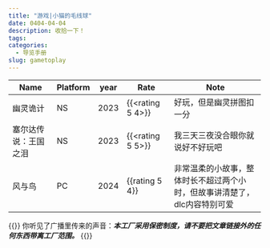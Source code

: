 ```yaml
---
title: "游戏|小猫的毛线球"
date: 0404-04-04
description: 收拾一下！
tags:
categories:
  - 导览手册
slug: gametoplay
---
```

<style>
  blockquote {
    color: #2a4f43; /* 设置字体颜色 */
  }
</style>
|Name|Platform|year|Rate|Note|
|----|--------|----|----|----|
|幽灵诡计|NS|2023|{{<rating 5 4>}}|好玩，但是幽灵拼图扣一分
|塞尔达传说：王国之泪|NS|2023|{{<rating 5 5>}}|我三天三夜没合眼你就说好不好玩吧
|风与鸟|PC|2024|{{rating 5 4}}|非常温柔的小故事，整体时长不超过两个小时，但故事讲清楚了，dlc内容特别可爱


{{<card>}}
你听见了广播里传来的声音：***本工厂采用保密制度，请不要把文章链接外的任何东西带离工厂范围。***
{{</card>}}
